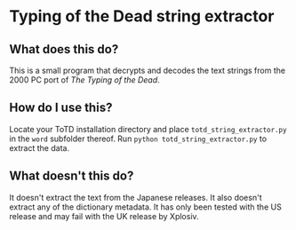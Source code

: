 # Typing of the Dead string extractor

## What does this do?

This is a small program that decrypts and decodes the text strings from the 2000 PC port of _The Typing of the Dead_.

## How do I use this?

Locate your ToTD installation directory and place `totd_string_extractor.py` in the `word` subfolder thereof.
Run `python totd_string_extractor.py` to extract the data.

## What doesn't this do?

It doesn't extract the text from the Japanese releases. It also doesn't extract any of the dictionary metadata.
It has only been tested with the US release and may fail with the UK release by Xplosiv.